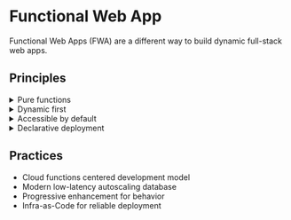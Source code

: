 # Functional Web App

Functional Web Apps (FWA) are a different way to build dynamic full-stack web apps.


## Principles

<details>
  <summary>Pure functions</summary>
  <p>Functional Web Apps are a cloud function-centered development model freeing web devs to focus on unique business logic as pure single-responsibility functions with no infra to scale or patch. Spanning the full-stack, an entire application modeled as cloud functions – each with a singular purpose. Functions can utilize any programming language, and a Functional Web App can even leverage different runtimes in the same app for their respective strengths. Single-responsibility functions are interchangeable, replaceable, easily added or removed, and test; they coldstart faster and offer more granularity for least-privilege security.</p>
</details>

<details>
  <summary>Dynamic first</summary>
  <p>Functional Web Apps employ a modern managed database that scales to meet demand without manual sharding while boasting consistent low-latency performance no matter how much data is stored. Instead of forcing web consumers to wait for an obnoxious loading spinner all HTML content is rendered on-demand immediately. </p>
</details>

<details>
  <summary>Accessible by default</summary>
  <p>Functional Web Apps employ progressive enhancement for interactivity, recognizing that HTML loads first and JavaScript isn't always available for various reasons. FWAs ensure web consumers get the fastest and most accessible experience by default. </p>
</details>

<details>
  <summary>Declarative deployment</summary>
  <p>Functional Web Apps deploy quickly, consistently, and reliably. Cloud infra is an explicitly defined dependency that lives in version control beside the code that depends on it.</p>
</details>

## Practices

- Cloud functions centered development model
- Modern low-latency autoscaling database
- Progressive enhancement for behavior
- Infra-as-Code for reliable deployment
